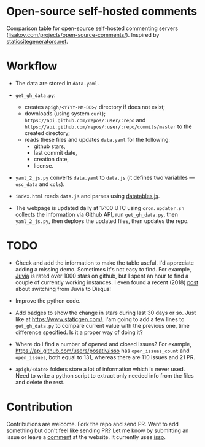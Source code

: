# Open-source self-hosted comments

Comparison table for open-source self-hosted commenting servers 
([lisakov.com/projects/open-source-comments/](https://lisakov.com/projects/open-source-comments/)).
Inspired by [staticsitegenerators.net](http://staticsitegenerators.net). 

# Workflow

- The data are stored in `data.yaml`.

- `get_gh_data.py`:
  - creates `apigh/<YYYY-MM-DD>/` directory if does not exist;
  - downloads (using system `curl`);
    `https://api.github.com/repos/:user/:repo` and 
    `https://api.github.com/repos/:user/:repo/commits/master` to the created directory;
  - reads these files and updates `data.yaml` for the following:
    - github stars,
    - last commit date,
    - creation date,
    - license.

- `yaml_2_js.py` converts `data.yaml` to `data.js` (it defines two variables
  — `osc_data` and `cols`). 

- `index.html` reads `data.js` and parses using
  [datatables.js](https://github.com/DataTables/DataTables).

- The webpage is updated daily at 17:00 UTC using `cron`. `updater.sh`
  collects the information via Github API, run `get_gh_data.py`, then
  `yaml_2_js.py`, then deploys the updated files, then updates the repo.


# TODO

- Check and add the information to make the table useful. I'd appreciate
  adding a missing demo. Sometimes it's not easy to find. For example,
  [Juvia](https://github.com/phusion/juvia) is rated over 1000 stars on
  github, but I spent an hour to find a couple of currently working
  instances. I even found a recent (2018)
  [post](https://blog.backslasher.net/disqus.html) about switching from Juvia
  to Disqus!

- Improve the python code.

- Add badges to show the change in stars during last 30 days or so. Just like
  at https://www.staticgen.com/. I'am going to add a few lines to
  `get_gh_data.py` to compare current value with the previous one, time
  difference specified. Is it a proper way of doing it? 

- Where do I find a number of opened and closed issues? For example,
  https://api.github.com/users/posativ/isso has `open_issues_count` and
  `open_issues`, both equal to 131, whereas there are 110 issues and 21 PR.

- `apigh/<date>` folders store a lot of information which is never used.
  Need to write a python script to extract only needed info from the files
  and delete the rest.

# Contribution

Contributions are welcome. Fork the repo and send PR. Want to add something
but don't feel like sending PR? Let me know by submitting an issue or leave a
[comment](https://lisakov.com/projects/open-source-comments/#isso-thread) at
the website. It currently uses [isso](https://github.com/posativ/isso).
